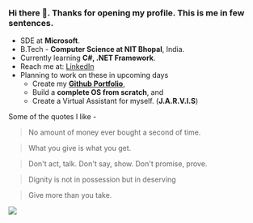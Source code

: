 ### Hi there 👋. Thanks for opening my profile. This is me in few sentences.

<!--
**Goutham88/Goutham88** is a ✨ _special_ ✨ repository because its `README.md` (this file) appears on your GitHub profile.

Here are some ideas to get you started:
-->

- SDE at **Microsoft**.
- B.Tech - **Computer Science at NIT Bhopal**, India.
- Currently learning **C#, .NET Framework**.
- Reach me at: [LinkedIn](https://linkedin.com/in/goutham8)
- Planning to work on these in upcoming days
  * Create my **[Github Portfolio](https://github.com/Goutham88/Goutham88.github.io)**,
  * Build a **complete OS from scratch**, and
  * Create a Virtual Assistant for myself. (**J.A.R.V.I.S**)


Some of the quotes I like -
> No amount of money ever bought a second of time.

> What you give is what you get.

> Don't act, talk. Don't say, show. Don't promise, prove.

> Dignity is not in possession but in deserving

> Give more than you take.

![](https://hit.yhype.me/github/profile?user_id=13810239)
